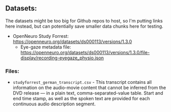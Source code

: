 Datasets:
---

The datasets might be too big for Github repos to host, so I'm putting links here instead, but can potentially save smaller data chunks here for testing.

 - OpenNeuro Study Forrest: https://openneuro.org/datasets/ds000113/versions/1.3.0
    - Eye-gaze metadata file: https://openneuro.org/datasets/ds000113/versions/1.3.0/file-display/recording-eyegaze_physio.json

### Files:
 - `studyforrest_german_transcript.csv` - This transcript contains all information on the audio-movie content that cannot be inferred from the DVD release — in a plain text, comma-separated-value table. Start and end time stamp, as well as the spoken text are provided for each continuous audio description segment.